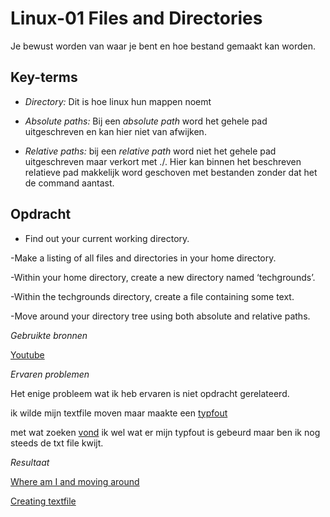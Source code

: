 **Linux-01 Files and Directories**
===

Je bewust worden van waar je bent en hoe bestand gemaakt kan worden.

**Key-terms**
---

- *Directory:* Dit is hoe linux hun mappen noemt

- *Absolute paths:* Bij een *absolute path* word het gehele pad uitgeschreven en kan hier niet van afwijken.

- *Relative paths:* bij een *relative path* word niet het gehele pad uitgeschreven maar verkort met ./. Hier kan binnen het beschreven relatieve pad makkelijk word geschoven met bestanden zonder dat het de command aantast.



**Opdracht**
---

- Find out your current working directory.

-Make a listing of all files and directories in your home directory.

-Within your home directory, create a new directory named ‘techgrounds’.

-Within the techgrounds directory, create a file containing some text.

-Move around your directory tree using both absolute and relative paths.


*Gebruikte bronnen*

[Youtube](https://youtube.com)

*Ervaren problemen*

Het enige probleem wat ik heb ervaren is niet opdracht gerelateerd. 

ik wilde mijn textfile moven maar maakte een [typfout](../00_includes/missing%20textfile%20oorzaak%20.png)

met wat zoeken [vond](../../../Pictures/screenshots%20CLOUD/missing%20textfile.png) ik wel wat er mijn typfout is gebeurd maar ben ik nog steeds de txt file kwijt.

*Resultaat*

[Where am I and moving around](whereami-movingaround.png)

[Creating textfile](<text file.png>)




